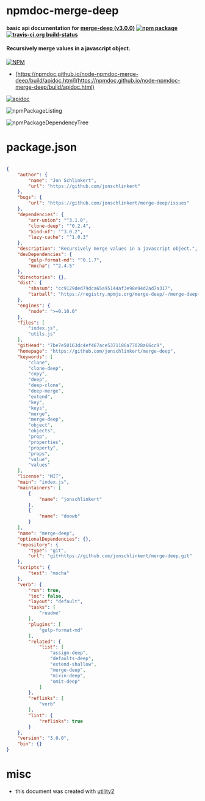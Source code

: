 # npmdoc-merge-deep

#### basic api documentation for  [merge-deep (v3.0.0)](https://github.com/jonschlinkert/merge-deep)  [![npm package](https://img.shields.io/npm/v/npmdoc-merge-deep.svg?style=flat-square)](https://www.npmjs.org/package/npmdoc-merge-deep) [![travis-ci.org build-status](https://api.travis-ci.org/npmdoc/node-npmdoc-merge-deep.svg)](https://travis-ci.org/npmdoc/node-npmdoc-merge-deep)

#### Recursively merge values in a javascript object.

[![NPM](https://nodei.co/npm/merge-deep.png?downloads=true&downloadRank=true&stars=true)](https://www.npmjs.com/package/merge-deep)

- [https://npmdoc.github.io/node-npmdoc-merge-deep/build/apidoc.html](https://npmdoc.github.io/node-npmdoc-merge-deep/build/apidoc.html)

[![apidoc](https://npmdoc.github.io/node-npmdoc-merge-deep/build/screenCapture.buildCi.browser.%252Ftmp%252Fbuild%252Fapidoc.html.png)](https://npmdoc.github.io/node-npmdoc-merge-deep/build/apidoc.html)

![npmPackageListing](https://npmdoc.github.io/node-npmdoc-merge-deep/build/screenCapture.npmPackageListing.svg)

![npmPackageDependencyTree](https://npmdoc.github.io/node-npmdoc-merge-deep/build/screenCapture.npmPackageDependencyTree.svg)



# package.json

```json

{
    "author": {
        "name": "Jon Schlinkert",
        "url": "https://github.com/jonschlinkert"
    },
    "bugs": {
        "url": "https://github.com/jonschlinkert/merge-deep/issues"
    },
    "dependencies": {
        "arr-union": "^3.1.0",
        "clone-deep": "^0.2.4",
        "kind-of": "^3.0.2",
        "lazy-cache": "^1.0.3"
    },
    "description": "Recursively merge values in a javascript object.",
    "devDependencies": {
        "gulp-format-md": "^0.1.7",
        "mocha": "^2.4.5"
    },
    "directories": {},
    "dist": {
        "shasum": "cc9129ded79dca65a95144af3e98e94d2ad7a317",
        "tarball": "https://registry.npmjs.org/merge-deep/-/merge-deep-3.0.0.tgz"
    },
    "engines": {
        "node": ">=0.10.0"
    },
    "files": [
        "index.js",
        "utils.js"
    ],
    "gitHead": "7be7e50163dc4ef467ace5371186a77028a66cc9",
    "homepage": "https://github.com/jonschlinkert/merge-deep",
    "keywords": [
        "clone",
        "clone-deep",
        "copy",
        "deep",
        "deep-clone",
        "deep-merge",
        "extend",
        "key",
        "keys",
        "merge",
        "merge-deep",
        "object",
        "objects",
        "prop",
        "properties",
        "property",
        "props",
        "value",
        "values"
    ],
    "license": "MIT",
    "main": "index.js",
    "maintainers": [
        {
            "name": "jonschlinkert"
        },
        {
            "name": "doowb"
        }
    ],
    "name": "merge-deep",
    "optionalDependencies": {},
    "repository": {
        "type": "git",
        "url": "git+https://github.com/jonschlinkert/merge-deep.git"
    },
    "scripts": {
        "test": "mocha"
    },
    "verb": {
        "run": true,
        "toc": false,
        "layout": "default",
        "tasks": [
            "readme"
        ],
        "plugins": [
            "gulp-format-md"
        ],
        "related": {
            "list": [
                "assign-deep",
                "defaults-deep",
                "extend-shallow",
                "merge-deep",
                "mixin-deep",
                "omit-deep"
            ]
        },
        "reflinks": [
            "verb"
        ],
        "lint": {
            "reflinks": true
        }
    },
    "version": "3.0.0",
    "bin": {}
}
```



# misc
- this document was created with [utility2](https://github.com/kaizhu256/node-utility2)
